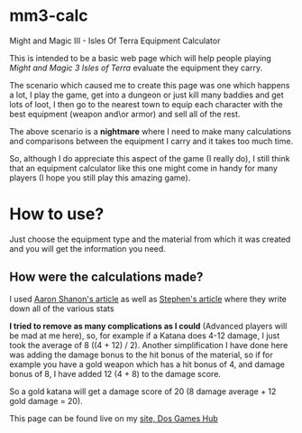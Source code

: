 # mm3-calc
Might and Magic III - Isles Of Terra Equipment Calculator

This is intended to be a basic web page which will help people playing *Might and Magic 3 Isles of Terra* evaluate the equipment they carry.

The scenario which caused me to create this page was one which happens a lot, I play the game, get into a dungeon or just kill many baddies and get lots of loot, I then go to the nearest town to equip each character with the best equipment (weapon and\or armor) and sell all of the rest.

The above scenario is a **nightmare** where I need to make many calculations and comparisons between the equipment I carry and it takes too much time.

So, although I do appreciate this aspect of the game (I really do), I still think that an equipment calculator like this one might come in handy for many players (I hope you still play this amazing game).


# How to use?
Just choose the equipment type and the material from which it was created and you will get the information you need.

## How were the calculations made?
I used [Aaron Shanon's article](https://gamefaqs.gamespot.com/snes/588491-might-and-magic-iii-isles-of-terra/faqs/55704) as well as [Stephen's article](https://gamefaqs.gamespot.com/pc/564551-might-and-magic-iii-isles-of-terra/faqs/36599) where they write down all of the various stats

**I tried to remove as many complications as I could** (Advanced players will be mad at me here), so, for example if a Katana does 4-12 damage, I just took the average of 8 ((4 + 12) / 2).
Another simplification I have done here was adding the damage bonus to the hit bonus of the material, so if for example you have a gold weapon which has a hit bonus of 4, and damage bonus of 8, I have added 12 (4 + 8) to the damage score.

So a gold katana will get a damage score of 20 (8 damage average + 12 gold damage = 20).


This page can be found live on my [site, Dos Games Hub](http://dosgameshub.org/mm3calc/)
